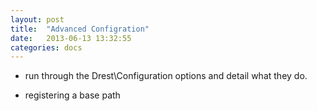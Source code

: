 ```yaml
---
layout: post
title:  "Advanced Configration"
date:   2013-06-13 13:32:55
categories: docs
---
```



- run through the Drest\Configuration options and detail what they do.

- registering a base path